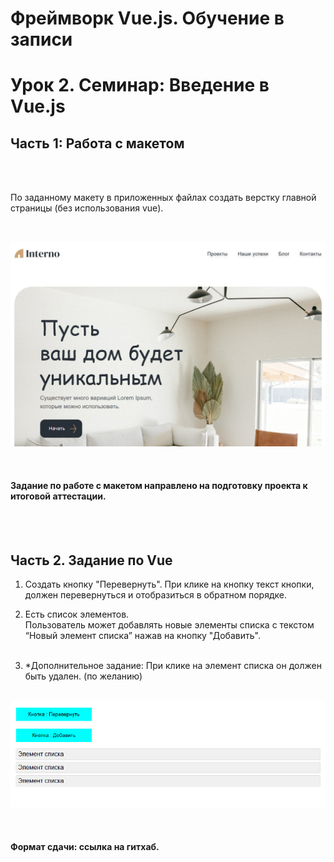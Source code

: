 # Фреймворк Vue.js. Обучение в записи

# Урок 2. Семинар: Введение в Vue.js
## Часть 1: Работа с макетом

<br><br>

По заданному макету в приложенных файлах создать верстку главной страницы (без использования vue).

<br>

![](assets/task-1.jpg)

<br>

#### Задание по работе с макетом направлено на подготовку проекта к итоговой аттестации.

<br>
<br>

## Часть 2. Задание по Vue

1. Создать кнопку "Перевернуть". При клике на кнопку текст кнопки, должен перевернуться и отобразиться в обратном порядке.


2. Есть список элементов.<br> Пользователь может добавлять новые элементы списка с текстом “Новый элемент списка” нажав на кнопку "Добавить".
   <br><br>
3. *Дополнительное задание: При клике на элемент списка он должен быть удален. (по желанию)
<br><br>

![](assets/task-2.jpg)

<br>

#### Формат сдачи: ссылка на гитхаб.
